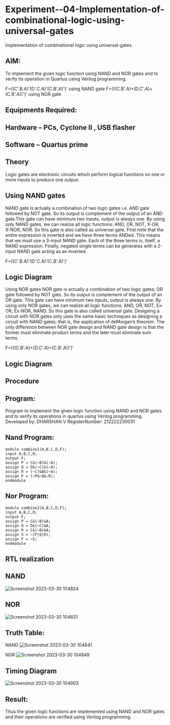 # Experiment--04-Implementation-of-combinational-logic-using-universal-gates
Implementation of combinational logic using universal-gates
 
## AIM:
To implement the given logic function using NAND and NOR gates and to verify its operation in Quartus using Verilog programming.

F=((C'.B.A)'(D'.C.A)'(C.B'.A)')' using NAND gate
F=(((C.B'.A)+(D.C'.A)+(C.B'.A))')' using NOR gate
## Equipments Required:
## Hardware – PCs, Cyclone II , USB flasher
## Software – Quartus prime


## Theory
Logic gates are electronic circuits which perform logical functions on one or more inputs to produce one output. 

## Using NAND gates
NAND gate is actually a combination of two logic gates i.e. AND gate followed by NOT gate. So its output is complement of the output of an AND gate.This gate can have minimum two inputs, output is always one. By using only NAND gates, we can realize all logic functions: AND, OR, NOT, X-OR, X-NOR, NOR. So this gate is also called as universal gate. First note that the entire expression is inverted and we have three terms ANDed. This means that we must use a 3-input NAND gate. Each of the three terms is, itself, a NAND expression. Finally, negated single terms can be generates with a 2-input NAND gate acting as an inverted.

F=((C'.B.A)'(D'.C.A)'(C.B'.A)')'

## Logic Diagram

Using NOR gates
NOR gate is actually a combination of two logic gates: OR gate followed by NOT gate. So its output is complement of the output of an OR gate. This gate can have minimum two inputs, output is always one. By using only NOR gates, we can realize all logic functions: AND, OR, NOT, Ex-OR, Ex-NOR, NAND. So this gate is also called universal gate. Designing a circuit with NOR gates only uses the same basic techniques as designing a circuit with NAND gates; that is, the application of deMorgan’s theorem. The only difference between NOR gate design and NAND gate design is that the former must eliminate product terms and the later must eliminate sum terms.

F=(((C.B'.A)+(D.C'.A)+(C.B'.A))')'

## Logic Diagram
## Procedure
## Program:
Program to implement the given logic function using NAND and NOR gates and to verify its operations in quartus using Verilog programming.
Developed by: DHARSHAN V
RegisterNumber: 212222230031
## Nand Program:
```
module combine1(A,B,C,D,F);
input A,B,C,D;
output F;
assign P = C&(~B)&(~A);
assign Q = D&(~C)&(~A);
assign R = (~C)&B&(~A);
assign F = (~P&~Q&~R);
endmodule
```
## Nor Program:
```
module combine2(A,B,C,D,F);
input A,B,C,D;
output F;
assign P = C&(~B)&A;
assign Q = D&(~C)&A;
assign R = C&(~B)&A;
assign S = ~(P|Q|R);
assign F = ~S;
endmodule
```

## RTL realization
## NAND
![Screenshot 2023-03-30 104824](https://user-images.githubusercontent.com/113497491/228737215-aa120efe-8d27-4b92-9ba7-963cfb9971fb.png)
## NOR
![Screenshot 2023-03-30 104831](https://user-images.githubusercontent.com/113497491/228737257-3fa17b72-fb75-458b-bb6e-315c32f35a48.png)
## Truth Table:
NAND
![Screenshot 2023-03-30 104841](https://user-images.githubusercontent.com/113497491/228737692-b54cf4d6-589b-42cd-8a4c-9c846d2a3029.png)

NOR
![Screenshot 2023-03-30 104849](https://user-images.githubusercontent.com/113497491/228737403-f82e7c7a-5e19-454e-aeac-1afa325f576c.png)

## Timing Diagram
![Screenshot 2023-03-30 104903](https://user-images.githubusercontent.com/113497491/228737643-374d8409-7deb-4393-804a-e305dcf3c793.png)

## Result:
Thus the given logic functions are implemented using NAND and NOR gates and their operations are verified using Verilog programming.
